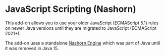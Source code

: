 # JavaScript Scripting (Nashorn)

This add-on allows you to use your older JavaScript (ECMAScript 5.1) rules on newer Java versions until they are migrated to JavaScript (ECMAScript 2021+).

The add-on uses a standalone [Nashorn Engine](https://github.com/openjdk/nashorn) which was part of Java until it was removed in Java 15.
